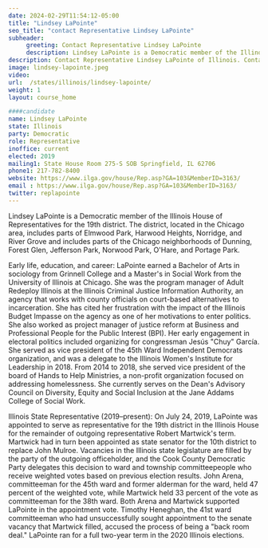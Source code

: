 ```yaml
---
date: 2024-02-29T11:54:12-05:00
title: "Lindsey LaPointe"
seo_title: "contact Representative Lindsey LaPointe"
subheader:
     greeting: Contact Representative Lindsey LaPointe
     description: Lindsey LaPointe is a Democratic member of the Illinois House of Representatives for the 19th district. The district, located in the Chicago area, includes parts of Elmwood Park, Harwood Heights, Norridge, and River Grove and includes parts of the Chicago neighborhoods of Dunning, Forest Glen, Jefferson Park, Norwood Park, O'Hare, and Portage Park.
description: Contact Representative Lindsey LaPointe of Illinois. Contact information for Lindsey LaPointe includes email address, phone number, and mailing address.
image: lindsey-lapointe.jpeg
video:
url:  /states/illinois/lindsey-lapointe/
weight: 1
layout: course_home

####candidate
name: Lindsey LaPointe
state: Illinois
party: Democratic
role: Representative
inoffice: current
elected: 2019
mailing1: State House Room 275-S SOB Springfield, IL 62706
phone1: 217-782-8400
website: https://www.ilga.gov/house/Rep.asp?GA=103&MemberID=3163/
email : https://www.ilga.gov/house/Rep.asp?GA=103&MemberID=3163/
twitter: replapointe
---
```


Lindsey LaPointe is a Democratic member of the Illinois House of Representatives for the 19th district. The district, located in the Chicago area, includes parts of Elmwood Park, Harwood Heights, Norridge, and River Grove and includes parts of the Chicago neighborhoods of Dunning, Forest Glen, Jefferson Park, Norwood Park, O'Hare, and Portage Park.

Early life, education, and career:
LaPointe earned a Bachelor of Arts in sociology from Grinnell College and a Master's in Social Work from the University of Illinois at Chicago. She was the program manager of Adult Redeploy Illinois at the Illinois Criminal Justice Information Authority, an agency that works with county officials on court-based alternatives to incarceration. She has cited her frustration with the impact of the Illinois Budget Impasse on the agency as one of her motivations to enter politics. She also worked as project manager of justice reform at Business and Professional People for the Public Interest (BPI). Her early engagement in electoral politics included organizing for congressman Jesús "Chuy" García. She served as vice president of the 45th Ward Independent Democrats organization, and was a delegate to the Illinois Women's Institute for Leadership in 2018. From 2014 to 2018, she served vice president of the board of Hands to Help Ministries, a non-profit organization focused on addressing homelessness. She currently serves on the Dean's Advisory Council on Diversity, Equity and Social Inclusion at the Jane Addams College of Social Work.

Illinois State Representative (2019–present):
On July 24, 2019, LaPointe was appointed to serve as representative for the 19th district in the Illinois House for the remainder of outgoing representative Robert Martwick's term. Martwick had in turn been appointed as state senator for the 10th district to replace John Mulroe. Vacancies in the Illinois state legislature are filled by the party of the outgoing officeholder, and the Cook County Democratic Party delegates this decision to ward and township committeepeople who receive weighted votes based on previous election results. John Arena, committeeman for the 45th ward and former alderman for the ward, held 47 percent of the weighted vote, while Martwick held 33 percent of the vote as committeeman for the 38th ward. Both Arena and Martwick supported LaPointe in the appointment vote. Timothy Heneghan, the 41st ward committeeman who had unsuccessfully sought appointment to the senate vacancy that Martwick filled, accused the process of being a "back room deal." LaPointe ran for a full two-year term in the 2020 Illinois elections.
